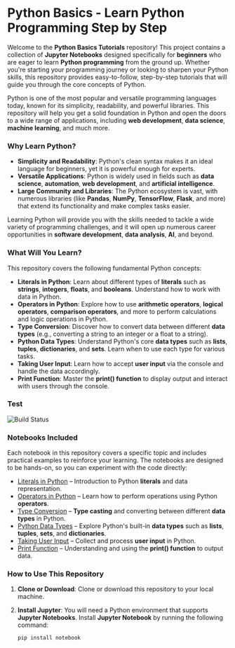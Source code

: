 # Python Basics - Learn Python Programming Step by Step

Welcome to the **Python Basics Tutorials** repository! This project contains a collection of **Jupyter Notebooks** designed specifically for **beginners** who are eager to learn **Python programming** from the ground up. Whether you're starting your programming journey or looking to sharpen your Python skills, this repository provides easy-to-follow, step-by-step tutorials that will guide you through the core concepts of Python.

Python is one of the most popular and versatile programming languages today, known for its simplicity, readability, and powerful libraries. This repository will help you get a solid foundation in Python and open the doors to a wide range of applications, including **web development**, **data science**, **machine learning**, and much more.

### Why Learn Python?

- **Simplicity and Readability**: Python's clean syntax makes it an ideal language for beginners, yet it is powerful enough for experts.
- **Versatile Applications**: Python is widely used in fields such as **data science**, **automation**, **web development**, and **artificial intelligence**.
- **Large Community and Libraries**: The Python ecosystem is vast, with numerous libraries (like **Pandas**, **NumPy**, **TensorFlow**, **Flask**, and more) that extend its functionality and make complex tasks easier.

Learning Python will provide you with the skills needed to tackle a wide variety of programming challenges, and it will open up numerous career opportunities in **software development**, **data analysis**, **AI**, and beyond.

### What Will You Learn?

This repository covers the following fundamental Python concepts:

- **Literals in Python**: Learn about different types of **literals** such as **strings**, **integers**, **floats**, and **booleans**. Understand how to work with data in Python.
- **Operators in Python**: Explore how to use **arithmetic operators**, **logical operators**, **comparison operators**, and more to perform calculations and logic operations in Python.
- **Type Conversion**: Discover how to convert data between different **data types** (e.g., converting a string to an integer or a float to a string).
- **Python Data Types**: Understand Python's core **data types** such as **lists**, **tuples**, **dictionaries**, and **sets**. Learn when to use each type for various tasks.
- **Taking User Input**: Learn how to accept **user input** via the console and handle the data accordingly.
- **Print Function**: Master the **print() function** to display output and interact with users through the console.

### Test 
![Build Status](https://github.com/<username>/<repo-name>/actions/workflows/python-app.yml/badge.svg)

### Notebooks Included

Each notebook in this repository covers a specific topic and includes practical examples to reinforce your learning. The notebooks are designed to be hands-on, so you can experiment with the code directly:

- [Literals in Python](Literals_in_Python.ipynb) – Introduction to Python **literals** and data representation.
- [Operators in Python](Operators_in_Python.ipynb) – Learn how to perform operations using Python **operators**.
- [Type Conversion](Type-Conversion.ipynb) – **Type casting** and converting between different **data types** in Python.
- [Python Data Types](python-data-types.ipynb) – Explore Python's built-in **data types** such as **lists**, **tuples**, **sets**, and **dictionaries**.
- [Taking User Input](taking-users-input.ipynb) – Collect and process **user input** in Python.
- [Print Function](print-function.ipynb) – Understanding and using the **print() function** to output data.

### How to Use This Repository

1. **Clone or Download**: Clone or download this repository to your local machine.
2. **Install Jupyter**: You will need a Python environment that supports **Jupyter Notebooks**. Install **Jupyter Notebook** by running the following command:

   ```bash
   pip install notebook
